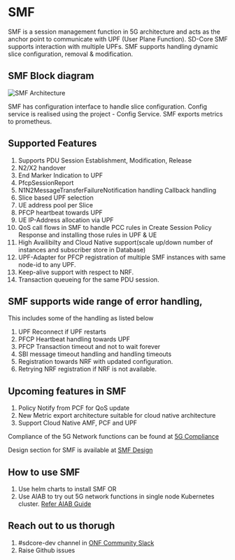 <!--
SPDX-FileCopyrightText: 2022-present Intel Corporation
SPDX-FileCopyrightText: 2021 Open Networking Foundation <info@opennetworking.org>
Copyright 2019 free5GC.org

SPDX-License-Identifier: Apache-2.0

-->

# SMF

SMF is a session management function in 5G architecture and acts as the anchor point to communicate with UPF (User Plane Function).  SD-Core SMF supports interaction with multiple UPFs. SMF supports handling dynamic slice configuration, removal & modification.


## SMF Block diagram

![SMF Architecture](/docs/images/README-SMF.png)

SMF has configuration interface to handle slice configuration. Config service is realised using the project - Config Service.  SMF exports  metrics to prometheus. 

## Supported Features
1. Supports PDU Session Establishment, Modification, Release
2. N2/X2 handover
3. End Marker Indication to UPF
4. PfcpSessionReport
5. N1N2MessageTransferFailureNotification handling Callback handling 
6. Slice based UPF selection 
7. UE address pool per Slice
8. PFCP heartbeat towards UPF
9. UE IP-Address allocation via UPF
10. QoS  call flows in SMF to handle PCC rules in Create Session Policy Response 
   and installing those rules in UPF & UE
11. High Availibilty and Cloud Native support(scale up/down number of instances and subscriber store in Database)
12. UPF-Adapter for PFCP registration of multiple SMF instances with same node-id to any UPF.
13. Keep-alive support with respect to NRF.
14. Transaction queueing for the same PDU session.


## SMF supports wide range of error handling, 
This includes some of the handling as listed below
1. UPF Reconnect if UPF restarts
2. PFCP Heartbeat handling towards UPF
3. PFCP Transaction timeout and not to wait forever 
4. SBI message timeout handling and handling timeouts
5. Registration towards NRF with updated configuration. 
6. Retrying NRF registration if NRF is not available.

## Upcoming features in SMF

1. Policy Notify from PCF for QoS update
2. New Metric export architecture suitable for cloud native architecture
3. Support Cloud Native AMF, PCF and UPF



Compliance of the 5G Network functions can be found at [5G Compliance ](https://docs.sd-core.opennetworking.org/master/overview/3gpp-compliance-5g.html)

Design section for SMF is available at [SMF Design](https://docs.sd-core.opennetworking.org/master/design/design-smf.html)

## How to use SMF

1. Use helm charts to install SMF OR
2. Use AIAB to try out 5G network functions in single node Kubernetes cluster. [Refer AIAB Guide](https://docs.sd-core.opennetworking.org/master/developer/aiab.html) 




## Reach out to us thorugh 

1. #sdcore-dev channel in [ONF Community Slack](https://onf-community.slack.com/)
2. Raise Github issues

